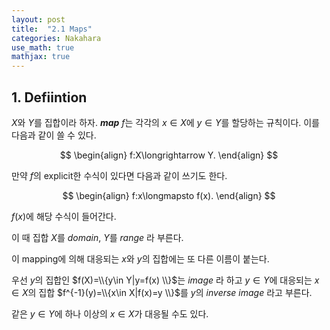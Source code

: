 ```yaml
---
layout: post
title:  "2.1 Maps"
categories: Nakahara
use_math: true
mathjax: true
---
```

## 1. Defiintion
$X$와 $Y$를 집합이라 하자. **_map_** $f$는 각각의 $x\in X$에 $y\in Y$를 할당하는 규칙이다.
이를 다음과 같이 쓸 수 있다.

$$
\begin{align}
f:X\longrightarrow Y.
\end{align}
$$

만약 $f$의 explicit한 수식이 있다면 다음과 같이 쓰기도 한다.

$$
\begin{align}
f:x\longmapsto f(x).
\end{align}
$$

$f(x)$에 해당 수식이 들어간다. 

이 때 집합 $X$를 _domain_, $Y$를 _range_ 라 부른다.

이 mapping에 의해 대응되는 $x$와 $y$의 집합에는 또 다른 이름이 붙는다.

우선 $y$의 집합인 $f(X)=\\{y\in Y|y=f(x) \\}$는 _image_ 라 하고
$y\in Y$에 대응되는 $x\in X$의 집합 $f^{-1}(y)=\\{x\in X|f(x)=y \\}$를 $y$의 _inverse image_
라고 부른다. 

같은 $y\in Y$에 하나 이상의 $x\in X$가 대응될 수도 있다.